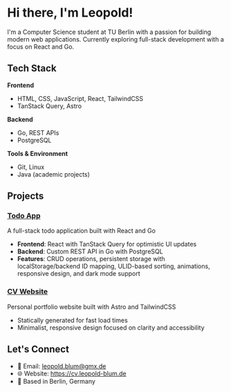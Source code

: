 # Hi there, I'm Leopold!

I'm a Computer Science student at TU Berlin with a passion for building modern web applications. Currently exploring full-stack development with a focus on React and Go.

## Tech Stack

**Frontend**
- HTML, CSS, JavaScript, React, TailwindCSS
- TanStack Query, Astro

**Backend**
- Go, REST APIs
- PostgreSQL

**Tools & Environment**
- Git, Linux
- Java (academic projects)

## Projects

### [Todo App]([link-to-your-repo](https://todos.leopold-blum.de))
A full-stack todo application built with React and Go
- **Frontend**: React with TanStack Query for optimistic UI updates
- **Backend**: Custom REST API in Go with PostgreSQL
- **Features**: CRUD operations, persistent storage with localStorage/backend ID mapping, ULID-based sorting, animations, responsive design, and dark mode support

### [CV Website]([link-to-your-cv-site](https://cv.leopold-blum.de))
Personal portfolio website built with Astro and TailwindCSS
- Statically generated for fast load times
- Minimalist, responsive design focused on clarity and accessibility

## Let's Connect

- 📧 Email: leopold.blum@gmx.de
- 🌐 Website: https://cv.leopold-blum.de
- 📍 Based in Berlin, Germany
